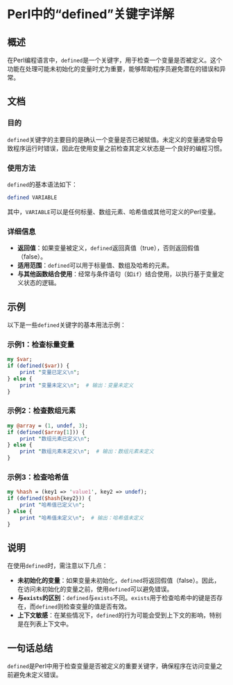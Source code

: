 <!--
Meta Description: # Perl中的“defined”关键字详解 ## 概述 在Perl编程语言中，`defined`是一个关键字，用于检查一个变量是否被定义。这个功能在处理可能未初始化的变量时尤为重要，能够帮助程序员避免潜在的错误和异常。 ## 文档 ### 目的 `defined`关键字的主要目的是确认一个变量是否...
Meta Keywords: defined, print, perl, else, exists
-->

# Perl中的“defined”关键字详解

## 概述
在Perl编程语言中，`defined`是一个关键字，用于检查一个变量是否被定义。这个功能在处理可能未初始化的变量时尤为重要，能够帮助程序员避免潜在的错误和异常。

## 文档
### 目的
`defined`关键字的主要目的是确认一个变量是否已被赋值。未定义的变量通常会导致程序运行时错误，因此在使用变量之前检查其定义状态是一个良好的编程习惯。

### 使用方法
`defined`的基本语法如下：
```perl
defined VARIABLE
```
其中，`VARIABLE`可以是任何标量、数组元素、哈希值或其他可定义的Perl变量。

### 详细信息
- **返回值**：如果变量被定义，`defined`返回真值（true），否则返回假值（false）。
- **适用范围**：`defined`可以用于标量值、数组及哈希的元素。
- **与其他函数结合使用**：经常与条件语句（如`if`）结合使用，以执行基于变量定义状态的逻辑。

## 示例
以下是一些`defined`关键字的基本用法示例：

### 示例1：检查标量变量
```perl
my $var;
if (defined($var)) {
    print "变量已定义\n";
} else {
    print "变量未定义\n";  # 输出：变量未定义
}
```

### 示例2：检查数组元素
```perl
my @array = (1, undef, 3);
if (defined($array[1])) {
    print "数组元素已定义\n";
} else {
    print "数组元素未定义\n";  # 输出：数组元素未定义
}
```

### 示例3：检查哈希值
```perl
my %hash = (key1 => 'value1', key2 => undef);
if (defined($hash{key2})) {
    print "哈希值已定义\n";
} else {
    print "哈希值未定义\n";  # 输出：哈希值未定义
}
```

## 说明
在使用`defined`时，需注意以下几点：
- **未初始化的变量**：如果变量未初始化，`defined`将返回假值（false）。因此，在访问未初始化的变量之前，使用`defined`可以避免错误。
- **与`exists`的区别**：`defined`与`exists`不同。`exists`用于检查哈希中的键是否存在，而`defined`则检查变量的值是否有效。
- **上下文敏感**：在某些情况下，`defined`的行为可能会受到上下文的影响，特别是在列表上下文中。

## 一句话总结
`defined`是Perl中用于检查变量是否被定义的重要关键字，确保程序在访问变量之前避免未定义错误。